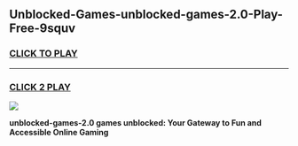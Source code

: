 
## Unblocked-Games-unblocked-games-2.0-Play-Free-9squv
<h3>
<a href="https://premium76.site?title=unblocked-games-2.0&ref=09A">CLICK TO PLAY</a></h3>
<hr>

<h3>
<a href="https://premium76.site?title=unblocked-games-2.0&ref=09A">CLICK 2 PLAY</a>
  
</h3>

<a href="https://premium76.site?title=unblocked-games-2.0&ref=09A"><img src="https://clearcache.store/games.png"></a>


**unblocked-games-2.0 games unblocked: Your Gateway to Fun and Accessible Online Gaming**
